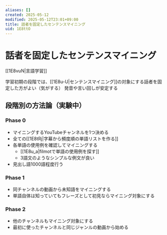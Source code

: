 ```yaml
---
aliases: []
created: 2025-05-12
modified: 2025-05-12T23:01+09:00
title: 話者を固定したセンテンスマイニング
uid: 1E8ttO
---
```


# 話者を固定したセンテンスマイニング

[[1E8vuN|言語学習]]

学習初期の段階では、[[1E8u-U|センテンスマイニング]]の対象にする話者を固定した方がよい（気がする）
発音や言い回しが安定する

## 段階別の方法論（実験中）

### Phase 0

- マイニングするYouTubeチャンネルを1つ決める
- 全ての[[1E8tRj|字幕から頻度順の単語リストを作る]]
- 各単語の使用例を確認してマイニングする
    - [[1E8u_a|filmotで単語の使用例を探す]]
    - 3語文のようなシンプルな例文が良い
- 見出し語1000語程度行う

### Phase 1

- 同チャンネルの動画から未知語をマイニングする
- 単語自体は知っていてもフレーズとして初見ならマイニング対象にする

### Phase 2

- 他のチャンネルもマイニング対象にする
- 最初に使ったチャンネルと同じジャンルの動画から始める